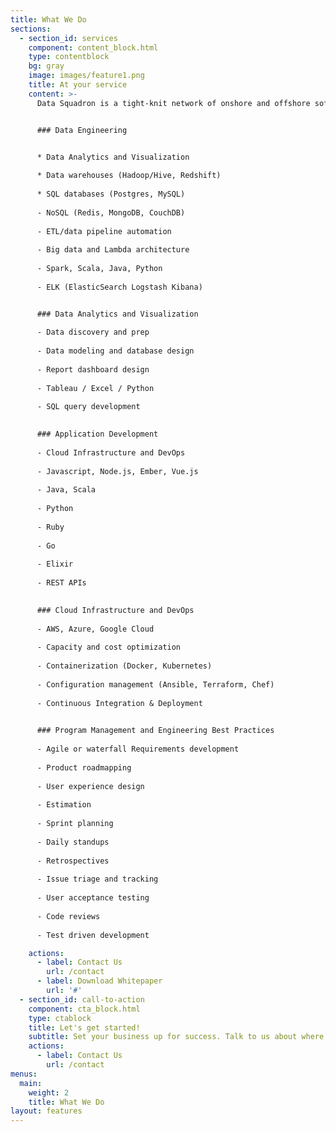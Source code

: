 ```yaml
---
title: What We Do
sections:
  - section_id: services
    component: content_block.html
    type: contentblock
    bg: gray
    image: images/feature1.png
    title: At your service
    content: >-
      Data Squadron is a tight-knit network of onshore and offshore software engineering, data analytics and program management professionals who collaborate on consulting projects. We have worked together since 2011 and have a proven track record of delivering quality results on a tight timeline with minimal headaches. We are versatile, flexible, and ideally suited for projects that require a fast-moving multi-talented team. 


      ### Data Engineering


      * Data Analytics and Visualization 
      
      * Data warehouses (Hadoop/Hive, Redshift)
      
      * SQL databases (Postgres, MySQL)
      
      - NoSQL (Redis, MongoDB, CouchDB)
      
      - ETL/data pipeline automation
      
      - Big data and Lambda architecture
      
      - Spark, Scala, Java, Python
      
      - ELK (ElasticSearch Logstash Kibana)


      ### Data Analytics and Visualization
      
      - Data discovery and prep
      
      - Data modeling and database design
      
      - Report dashboard design
      
      - Tableau / Excel / Python
      
      - SQL query development
      

      ### Application Development
      
      - Cloud Infrastructure and DevOps
      
      - Javascript, Node.js, Ember, Vue.js
      
      - Java, Scala
      
      - Python
      
      - Ruby
      
      - Go
      
      - Elixir
      
      - REST APIs
      

      ### Cloud Infrastructure and DevOps
      
      - AWS, Azure, Google Cloud
      
      - Capacity and cost optimization
      
      - Containerization (Docker, Kubernetes)
      
      - Configuration management (Ansible, Terraform, Chef)
      
      - Continuous Integration & Deployment

      
      ### Program Management and Engineering Best Practices 
      
      - Agile or waterfall Requirements development
      
      - Product roadmapping
      
      - User experience design
      
      - Estimation
      
      - Sprint planning
      
      - Daily standups
      
      - Retrospectives
      
      - Issue triage and tracking
      
      - User acceptance testing
      
      - Code reviews
      
      - Test driven development

    actions:
      - label: Contact Us
        url: /contact
      - label: Download Whitepaper
        url: '#'
  - section_id: call-to-action
    component: cta_block.html
    type: ctablock
    title: Let's get started!
    subtitle: Set your business up for success. Talk to us about where you want to be, and we'll offer a free evaluation, analysis, and a clear path forward!
    actions:
      - label: Contact Us
        url: /contact
menus:
  main:
    weight: 2
    title: What We Do
layout: features
---
```

